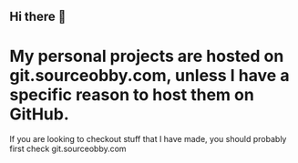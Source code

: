 ## Hi there 👋

# My personal projects are hosted on git.sourceobby.com, unless I have a specific reason to host them on GitHub.
If you are looking to checkout stuff that I have made, you should probably first check git.sourceobby.com

<!--
**eeei3/eeei3** is a ✨ _special_ ✨ repository because its `README.md` (this file) appears on your GitHub profile.

Here are some ideas to get you started:

- 🔭 I’m currently working on ...
- 🌱 I’m currently learning ...
- 👯 I’m looking to collaborate on ...
- 🤔 I’m looking for help with ...
- 💬 Ask me about ...
- 📫 How to reach me: ...
- 😄 Pronouns: ...
- ⚡ Fun fact: ...
-->
